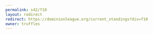 ```yaml
---
permalink: s42/f10
layout: redirect
redirect: https://dominionleague.org/current_standings?div=f10
owner: truffles
---
```

